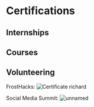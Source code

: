 # Certifications

## Internships

## Courses

## Volunteering

FrostHacks:
![Certificate richard](https://github.com/zacharias1219/Certifications/assets/132373453/e8ccdeff-888e-41aa-b12f-a1fb8ba4f62e)



Social Media Summit:
![unnamed](https://github.com/zacharias1219/Certifications/assets/132373453/956b009b-8862-4c23-9589-951451472c3b)
